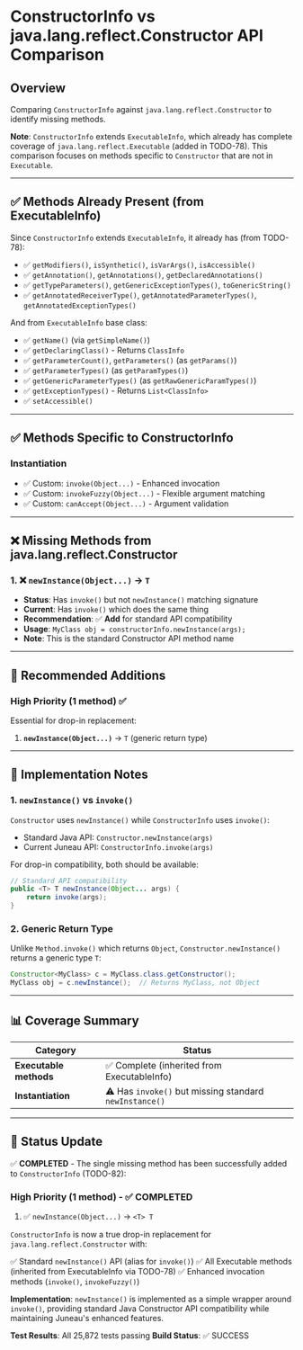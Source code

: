 # ConstructorInfo vs java.lang.reflect.Constructor API Comparison

## Overview
Comparing `ConstructorInfo` against `java.lang.reflect.Constructor` to identify missing methods.

**Note**: `ConstructorInfo` extends `ExecutableInfo`, which already has complete coverage of `java.lang.reflect.Executable` (added in TODO-78). This comparison focuses on methods specific to `Constructor` that are not in `Executable`.

---

## ✅ Methods Already Present (from ExecutableInfo)

Since `ConstructorInfo` extends `ExecutableInfo`, it already has (from TODO-78):
- ✅ `getModifiers()`, `isSynthetic()`, `isVarArgs()`, `isAccessible()`
- ✅ `getAnnotation()`, `getAnnotations()`, `getDeclaredAnnotations()`
- ✅ `getTypeParameters()`, `getGenericExceptionTypes()`, `toGenericString()`
- ✅ `getAnnotatedReceiverType()`, `getAnnotatedParameterTypes()`, `getAnnotatedExceptionTypes()`

And from `ExecutableInfo` base class:
- ✅ `getName()` (via `getSimpleName()`)
- ✅ `getDeclaringClass()` - Returns `ClassInfo`
- ✅ `getParameterCount()`, `getParameters()` (as `getParams()`)
- ✅ `getParameterTypes()` (as `getParamTypes()`)
- ✅ `getGenericParameterTypes()` (as `getRawGenericParamTypes()`)
- ✅ `getExceptionTypes()` - Returns `List<ClassInfo>`
- ✅ `setAccessible()`

---

## ✅ Methods Specific to ConstructorInfo

### Instantiation
- ✅ Custom: `invoke(Object...)` - Enhanced invocation
- ✅ Custom: `invokeFuzzy(Object...)` - Flexible argument matching
- ✅ Custom: `canAccept(Object...)` - Argument validation

---

## ❌ Missing Methods from java.lang.reflect.Constructor

### 1. ❌ `newInstance(Object...)` → `T`
- **Status**: Has `invoke()` but not `newInstance()` matching signature
- **Current**: Has `invoke()` which does the same thing
- **Recommendation**: ✅ **Add** for standard API compatibility
- **Usage**: `MyClass obj = constructorInfo.newInstance(args);`
- **Note**: This is the standard Constructor API method name

---

## 🎯 Recommended Additions

### High Priority (1 method) ✅
Essential for drop-in replacement:

1. **`newInstance(Object...)`** → `T` (generic return type)

---

## 📝 Implementation Notes

### 1. `newInstance()` vs `invoke()`
`Constructor` uses `newInstance()` while `ConstructorInfo` uses `invoke()`:
- Standard Java API: `Constructor.newInstance(args)`
- Current Juneau API: `ConstructorInfo.invoke(args)`

For drop-in compatibility, both should be available:
```java
// Standard API compatibility
public <T> T newInstance(Object... args) {
    return invoke(args);
}
```

### 2. Generic Return Type
Unlike `Method.invoke()` which returns `Object`, `Constructor.newInstance()` returns a generic type `T`:
```java
Constructor<MyClass> c = MyClass.class.getConstructor();
MyClass obj = c.newInstance();  // Returns MyClass, not Object
```

---

## 📊 Coverage Summary

| Category | Status |
|----------|--------|
| **Executable methods** | ✅ Complete (inherited from ExecutableInfo) |
| **Instantiation** | ⚠️ Has `invoke()` but missing standard `newInstance()` |

---

## 🚀 Status Update

✅ **COMPLETED** - The single missing method has been successfully added to `ConstructorInfo` (TODO-82):

### High Priority (1 method) - ✅ COMPLETED
1. ✅ `newInstance(Object...)` → `<T> T`

`ConstructorInfo` is now a true drop-in replacement for `java.lang.reflect.Constructor` with:

✅ Standard `newInstance()` API (alias for `invoke()`)
✅ All Executable methods (inherited from ExecutableInfo via TODO-78)
✅ Enhanced invocation methods (`invoke()`, `invokeFuzzy()`)

**Implementation**: `newInstance()` is implemented as a simple wrapper around `invoke()`, providing standard Java Constructor API compatibility while maintaining Juneau's enhanced features.

**Test Results**: All 25,872 tests passing
**Build Status**: ✅ SUCCESS

